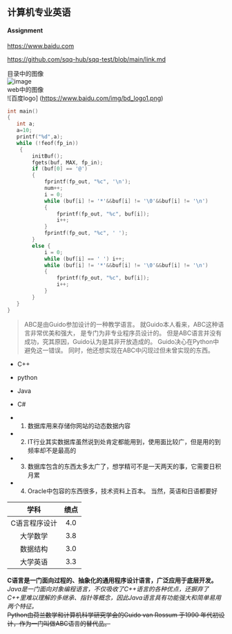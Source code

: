 
## 计算机专业英语
#### Assignment
https://www.baidu.com

https://github.com/sqq-hub/sqq-test/blob/main/link.md


目录中的图像<br />
![image](https://github.com/sqq-hub/sqq-test/blob/main/Img/monkey.jpg)<br />
web中的图像<br />
![百度logo] (https://www.baidu.com/img/bd_logo1.png)
```C
int main()
{
   int a;
   a=10;
   printf("%d",a);
   while (!feof(fp_in))
	{
		initBuf();
		fgets(buf, MAX, fp_in);
		if (buf[0] == '@')
		{
			fprintf(fp_out, "%c", '\n');
			num++;
			i = 0;
			while (buf[i] != '*'&&buf[i] != '\0'&&buf[i] != '\n')
			{
				fprintf(fp_out, "%c", buf[i]);
				i++;
			}
			fprintf(fp_out, "%c", ' ');
		}
		else {
			i = 0;
			while (buf[i] == ' ') i++;
			while (buf[i] != '*'&&buf[i] != '\0'&&buf[i] != '\n')
			{
				fprintf(fp_out, "%c", buf[i]);
				i++;
			}
		}
   }
}
```

>ABC是由Guido参加设计的一种教学语言。
>就Guido本人看来，ABC这种语言非常优美和强大，
>是专门为非专业程序员设计的。
>但是ABC语言并没有成功，究其原因，Guido认为是其非开放造成的。
>Guido决心在Python中避免这一错误。
>同时，他还想实现在ABC中闪现过但未曾实现的东西。

* C++
* python
* Java
* C#

* 1. 数据库用来存储你网站的动态数据内容
* 2. IT行业其实数据库虽然说到处肯定都能用到，使用面比较广，但是用的到频率却不是最高的
* 3. 数据库包含的东西太多太广了，想学精可不是一天两天的事，它需要日积月累
* 4. Oracle中包容的东西很多，技术资料上百本。 当然，英语和日语都要好

|学科|绩点|
|:----:|:----:|
|C语言程序设计|4.0|
|大学数学|3.8|
|数据结构|3.0|
|大学英语|3.3|

**C语言是一门面向过程的、抽象化的通用程序设计语言，广泛应用于底层开发。**<br />
*Java是一门面向对象编程语言，不仅吸收了C++语言的各种优点，还摒弃了C++里难以理解的多继承、指针等概念，因此Java语言具有功能强大和简单易用两个特征。*<br />
~~Python由荷兰数学和计算机科学研究学会的Guido van Rossum 于1990 年代初设计，作为一门叫做ABC语言的替代品。~~<br />



